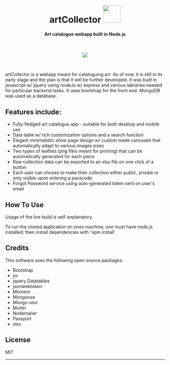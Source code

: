 
<h1 align="center">
  artCollector <img width="55px" src="https://res.cloudinary.com/dtjtqp7r1/image/upload/v1704544814/artCollector/app_images/Projekt_bez_nazwy-removebg-preview_2_g6mg0s.png" />
  <br>
</h1>

<h4 align="center">Art catalogue webapp built in Node.js</h4>
<br>
<p align="center">
  <img src="https://github.com/szczek/artCollector/assets/66899019/bd59ff43-696b-4110-b642-4d9abff3910a" />
</p>

<br> 

artCollector is a webapp meant for cataloguing art. As of now, it is still in its early stage and the plan is that it will be further developed.
It was built in javascript w/ jquery using nodeJs w/ express and various labraries needed for particular backend tasks. It uses bootstrap for the front end. 
MongoDB was used as a database. 


## Features include:

* Fully-fledged art catalogue app - suitable for both desktop and mobile use
* Data table w/ rich customization options and a search function
* Elegant minimalistic show page design w/ custom made carousels that automatically adapt to various images sizes
* Two types of leaflets (png files meant for printing) that can be automatically generated for each piece
* Raw collection data can be exported to an xlsx file on one click of a button
* Each user can choose to make their collection either public, private or only visible upon entering a passcode
* Forgot Password service using auto-generated token sent on user's email

## How To Use

Usage of the live build is self-explanatory. 

To run the cloned application on ones machine, one must have node.js installed; then install dependencies with 'npm install' 

## Credits

This software uses the following open source packages:

- Bootstrap
- joi
- jquery Datatables
- jsonwebtoken
- Moment
- Mongoose
- Mongo-xlsx
- Multer
- Nodemailer
- Passport
- xlsx


## License

MIT

---
